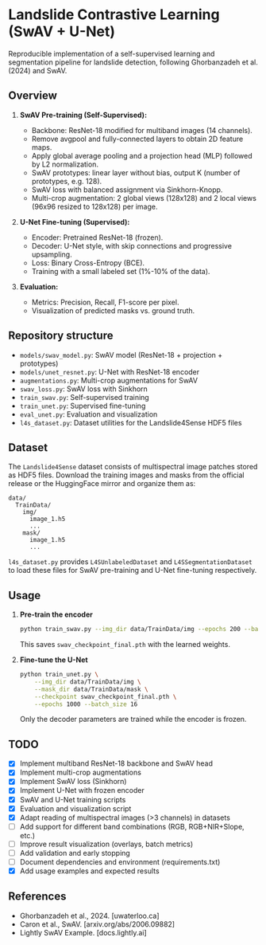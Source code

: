 
# Landslide Contrastive Learning (SwAV + U-Net)

Reproducible implementation of a self-supervised learning and segmentation pipeline for landslide detection, following Ghorbanzadeh et al. (2024) and SwAV.

## Overview

1. **SwAV Pre-training (Self-Supervised):**
   - Backbone: ResNet-18 modified for multiband images (14 channels).
   - Remove avgpool and fully-connected layers to obtain 2D feature maps.
   - Apply global average pooling and a projection head (MLP) followed by L2 normalization.
   - SwAV prototypes: linear layer without bias, output K (number of prototypes, e.g. 128).
   - SwAV loss with balanced assignment via Sinkhorn-Knopp.
   - Multi-crop augmentation: 2 global views (128x128) and 2 local views (96x96 resized to 128x128) per image.

2. **U-Net Fine-tuning (Supervised):**
   - Encoder: Pretrained ResNet-18 (frozen).
   - Decoder: U-Net style, with skip connections and progressive upsampling.
   - Loss: Binary Cross-Entropy (BCE).
   - Training with a small labeled set (1%-10% of the data).

3. **Evaluation:**
   - Metrics: Precision, Recall, F1-score per pixel.
   - Visualization of predicted masks vs. ground truth.


## Repository structure

- `models/swav_model.py`: SwAV model (ResNet-18 + projection + prototypes)
- `models/unet_resnet.py`: U-Net with ResNet-18 encoder
- `augmentations.py`: Multi-crop augmentations for SwAV
- `swav_loss.py`: SwAV loss with Sinkhorn
- `train_swav.py`: Self-supervised training
- `train_unet.py`: Supervised fine-tuning
- `eval_unet.py`: Evaluation and visualization
- `l4s_dataset.py`: Dataset utilities for the Landslide4Sense HDF5 files

## Dataset

The `Landslide4Sense` dataset consists of multispectral image patches stored as
HDF5 files. Download the training images and masks from the official release or
the HuggingFace mirror and organize them as:

```
data/
  TrainData/
    img/
      image_1.h5
      ...
    mask/
      image_1.h5
      ...
```

`l4s_dataset.py` provides `L4SUnlabeledDataset` and `L4SSegmentationDataset`
to load these files for SwAV pre-training and U-Net fine-tuning respectively.

## Usage

1. **Pre-train the encoder**

   ```bash
   python train_swav.py --img_dir data/TrainData/img --epochs 200 --batch_size 32
   ```

   This saves `swav_checkpoint_final.pth` with the learned weights.

2. **Fine-tune the U-Net**

   ```bash
   python train_unet.py \
       --img_dir data/TrainData/img \
       --mask_dir data/TrainData/mask \
       --checkpoint swav_checkpoint_final.pth \
       --epochs 1000 --batch_size 16
   ```

   Only the decoder parameters are trained while the encoder is frozen.


## TODO

- [x] Implement multiband ResNet-18 backbone and SwAV head
- [x] Implement multi-crop augmentations
- [x] Implement SwAV loss (Sinkhorn)
- [x] Implement U-Net with frozen encoder
- [x] SwAV and U-Net training scripts
- [x] Evaluation and visualization script
- [x] Adapt reading of multispectral images (>3 channels) in datasets
- [ ] Add support for different band combinations (RGB, RGB+NIR+Slope, etc.)
- [ ] Improve result visualization (overlays, batch metrics)
- [ ] Add validation and early stopping
- [ ] Document dependencies and environment (requirements.txt)
- [x] Add usage examples and expected results

## References

- Ghorbanzadeh et al., 2024. [uwaterloo.ca]
- Caron et al., SwAV. [arxiv.org/abs/2006.09882]
- Lightly SwAV Example. [docs.lightly.ai]